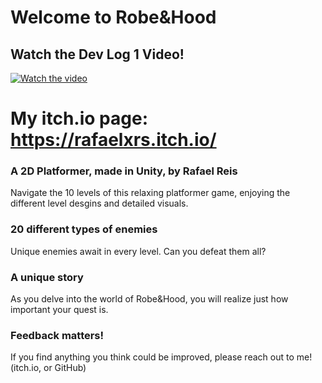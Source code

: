 # Welcome to Robe&Hood
## Watch the Dev Log 1 Video!
[![Watch the video](https://img.youtube.com/vi/bXu7T_GBPqQ/maxresdefault.jpg)](https://www.youtube.com/watch?v=bXu7T_GBPqQ)
# My itch.io page: https://rafaelxrs.itch.io/
### A 2D Platformer, made in Unity, by Rafael Reis
Navigate the 10 levels of this relaxing platformer game, enjoying the different level desgins and detailed visuals.
### 20 different types of enemies
Unique enemies await in every level. Can you defeat them all?
### A unique story
As you delve into the world of Robe&Hood, you will realize just how important your quest is.
### Feedback matters!
If you find anything you think could be improved, please reach out to me! (itch.io, or GitHub)
